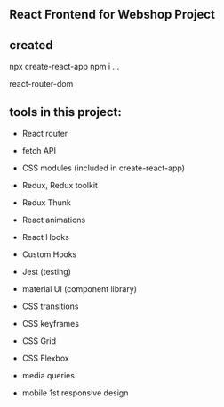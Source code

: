 React Frontend for Webshop Project
----------------------------------

created
------- 
npx create-react-app
npm i ... 

react-router-dom

tools in this project:
----------------------
* React router
* fetch API
* CSS modules (included in create-react-app)
* Redux, Redux toolkit
* Redux Thunk

* React animations
* React Hooks
* Custom Hooks    

* Jest (testing)
* material UI (component library)

* CSS transitions
* CSS keyframes

* CSS Grid
* CSS Flexbox
* media queries
* mobile 1st responsive design
